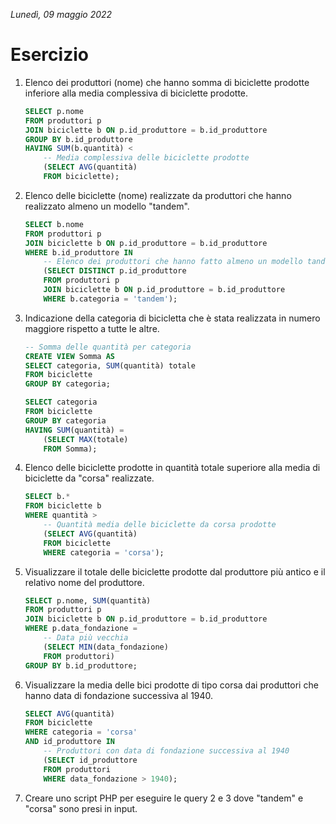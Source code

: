 *Lunedì, 09 maggio 2022*

# Esercizio

1. Elenco dei produttori (nome) che hanno somma di biciclette prodotte inferiore alla media complessiva di biciclette prodotte.

    ```sql
    SELECT p.nome
    FROM produttori p
    JOIN biciclette b ON p.id_produttore = b.id_produttore
    GROUP BY b.id_produttore
    HAVING SUM(b.quantità) <
        -- Media complessiva delle biciclette prodotte
        (SELECT AVG(quantità)
        FROM biciclette);
    ```

2. Elenco delle biciclette (nome) realizzate da produttori che hanno realizzato almeno un modello "tandem".

    ```sql
    SELECT b.nome
    FROM produttori p
    JOIN biciclette b ON p.id_produttore = b.id_produttore
    WHERE b.id_produttore IN
        -- Elenco dei produttori che hanno fatto almeno un modello tandem
        (SELECT DISTINCT p.id_produttore
        FROM produttori p
        JOIN biciclette b ON p.id_produttore = b.id_produttore
        WHERE b.categoria = 'tandem');
    ```

3. Indicazione della categoria di bicicletta che è stata realizzata in numero maggiore rispetto a tutte le altre.

    ```sql
    -- Somma delle quantità per categoria
    CREATE VIEW Somma AS
    SELECT categoria, SUM(quantità) totale
    FROM biciclette
    GROUP BY categoria;

    SELECT categoria
    FROM biciclette
    GROUP BY categoria
    HAVING SUM(quantità) =
        (SELECT MAX(totale)
        FROM Somma);
    ```

4. Elenco delle biciclette prodotte in quantità totale superiore alla media di biciclette da "corsa" realizzate.

    ```sql
    SELECT b.*
    FROM biciclette b
    WHERE quantità >
        -- Quantità media delle biciclette da corsa prodotte
        (SELECT AVG(quantità)
        FROM biciclette
        WHERE categoria = 'corsa');
    ```

5. Visualizzare il totale delle biciclette prodotte dal produttore più antico e il relativo nome del produttore.

    ```sql
    SELECT p.nome, SUM(quantità)
    FROM produttori p
    JOIN biciclette b ON p.id_produttore = b.id_produttore
    WHERE p.data_fondazione =
        -- Data più vecchia
        (SELECT MIN(data_fondazione)
        FROM produttori)
    GROUP BY b.id_produttore;
    ```

6. Visualizzare la media delle bici prodotte di tipo corsa dai produttori che hanno data di fondazione successiva al 1940.

    ```sql
    SELECT AVG(quantità)
    FROM biciclette
    WHERE categoria = 'corsa'
    AND id_produttore IN
        -- Produttori con data di fondazione successiva al 1940
        (SELECT id_produttore
        FROM produttori
        WHERE data_fondazione > 1940);
    ```

7. Creare uno script PHP per eseguire le query 2 e 3 dove "tandem" e "corsa" sono presi in input.
